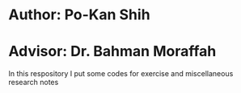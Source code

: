 # Author: Po-Kan Shih
# Advisor: Dr. Bahman Moraffah
In this respository I put some codes for exercise and miscellaneous research notes
